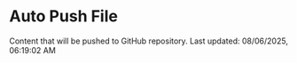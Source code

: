 # Auto Push File

Content that will be pushed to GitHub repository.
Last updated: 08/06/2025, 06:19:02 AM